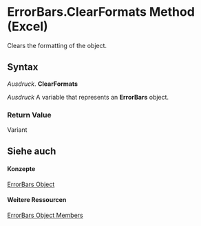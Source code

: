 
# ErrorBars.ClearFormats Method (Excel)

Clears the formatting of the object.


## Syntax

 _Ausdruck_. **ClearFormats**

 _Ausdruck_ A variable that represents an **ErrorBars** object.


### Return Value

Variant


## Siehe auch


#### Konzepte


[ErrorBars Object](646de974-bf6f-99c8-20dd-9ca514b7a304.md)
#### Weitere Ressourcen


[ErrorBars Object Members](http://msdn.microsoft.com/library/f8eaf7ef-73b2-60ec-3661-2fbdd3e89c26%28Office.15%29.aspx)
